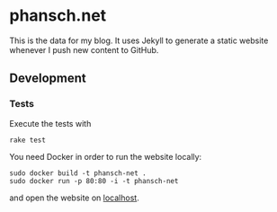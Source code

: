 # phansch.net

This is the data for my blog. It uses Jekyll to generate a static website whenever I push new content to GitHub.

## Development

### Tests

Execute the tests with

    rake test

You need Docker in order to run the website locally:

    sudo docker build -t phansch-net .
    sudo docker run -p 80:80 -i -t phansch-net

and open the website on [localhost](http://localhost).
